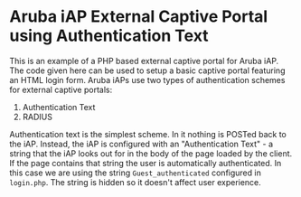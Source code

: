 # Aruba iAP External Captive Portal using Authentication Text

This is an example of a PHP based external captive portal for Aruba iAP. The code given here can be used to setup a basic captive portal featuring an HTML login form. Aruba iAPs use two types of authentication schemes for external captive portals:

1. Authentication Text
2. RADIUS

Authentication text is the simplest scheme. In it nothing is POSTed back to the iAP. Instead, the iAP is configured with an "Authentication Text" - a string that the iAP looks out for in the body of the page loaded by the client. If the page contains that string the user is automatically authenticated. In this case we are using the string `Guest_authenticated` configured in `login.php`. The string is hidden so it doesn't affect user experience.
